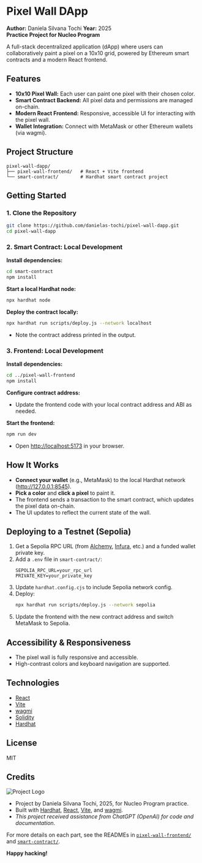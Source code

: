 
# Pixel Wall DApp

**Author:** Daniela Silvana Tochi 
**Year:** 2025  
**Practice Project for Nucleo Program**

A full-stack decentralized application (dApp) where users can collaboratively paint a pixel on a 10x10 grid, powered by Ethereum smart contracts and a modern React frontend.

## Features

- **10x10 Pixel Wall:** Each user can paint one pixel with their chosen color.
- **Smart Contract Backend:** All pixel data and permissions are managed on-chain.
- **Modern React Frontend:** Responsive, accessible UI for interacting with the pixel wall.
- **Wallet Integration:** Connect with MetaMask or other Ethereum wallets (via wagmi).

## Project Structure

```
pixel-wall-dapp/
├── pixel-wall-frontend/   # React + Vite frontend
└── smart-contract/        # Hardhat smart contract project
```

## Getting Started

### 1. Clone the Repository

```bash
git clone https://github.com/danielas-tochi/pixel-wall-dapp.git
cd pixel-wall-dapp
```

### 2. Smart Contract: Local Development

**Install dependencies:**
```bash
cd smart-contract
npm install
```

**Start a local Hardhat node:**
```bash
npx hardhat node
```

**Deploy the contract locally:**
```bash
npx hardhat run scripts/deploy.js --network localhost
```
- Note the contract address printed in the output.

### 3. Frontend: Local Development

**Install dependencies:**
```bash
cd ../pixel-wall-frontend
npm install
```

**Configure contract address:**
- Update the frontend code with your local contract address and ABI as needed.

**Start the frontend:**
```bash
npm run dev
```
- Open [http://localhost:5173](http://localhost:5173) in your browser.

## How It Works

- **Connect your wallet** (e.g., MetaMask) to the local Hardhat network (http://127.0.0.1:8545).
- **Pick a color** and **click a pixel** to paint it.
- The frontend sends a transaction to the smart contract, which updates the pixel data on-chain.
- The UI updates to reflect the current state of the wall.

## Deploying to a Testnet (Sepolia)

1. Get a Sepolia RPC URL (from [Alchemy](https://alchemy.com/), [Infura](https://infura.io/), etc.) and a funded wallet private key.
2. Add a `.env` file in `smart-contract/`:
   ```
   SEPOLIA_RPC_URL=your_rpc_url
   PRIVATE_KEY=your_private_key
   ```
3. Update `hardhat.config.cjs` to include Sepolia network config.
4. Deploy:
   ```bash
   npx hardhat run scripts/deploy.js --network sepolia
   ```
5. Update the frontend with the new contract address and switch MetaMask to Sepolia.

## Accessibility & Responsiveness

- The pixel wall is fully responsive and accessible.
- High-contrast colors and keyboard navigation are supported.

## Technologies

- [React](https://react.dev/)
- [Vite](https://vitejs.dev/)
- [wagmi](https://wagmi.sh/)
- [Solidity](https://soliditylang.org/)
- [Hardhat](https://hardhat.org/)

## License

MIT

## Credits
![Project Logo](./logo.png)
- Project by Daniela Silvana Tochi, 2025, for Nucleo Program practice.
- Built with [Hardhat](https://hardhat.org/), [React](https://react.dev/), [Vite](https://vitejs.dev/), and [wagmi](https://wagmi.sh/).
- *This project received assistance from ChatGPT (OpenAI) for code and documentation.*

For more details on each part, see the READMEs in [`pixel-wall-frontend/`](./pixel-wall-frontend/README.md) and [`smart-contract/`](./smart-contract/README.md).

**Happy hacking!**
